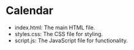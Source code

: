 # Calendar

* index.html: The main HTML file.
* styles.css: The CSS file for styling.
* script.js: The JavaScript file for functionality.

